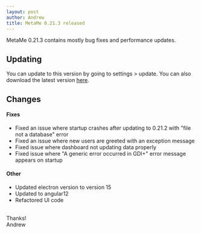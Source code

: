 ```yaml
---
layout: post
author: Andrew
title: MetaMe 0.21.3 released
---
```


MetaMe 0.21.3 contains mostly bug fixes and performance updates.

## Updating

You can update to this version by going to settings > update. You can also download the latest version [here](/download.html).

## Changes

#### Fixes
- Fixed an issue where startup crashes after updating to 0.21.2 with "file not a database" error
- Fixed an issue where new users are greeted with an exception message
- Fixed issue where dashboard not updating data properly
- Fixed issue where "A generic error occurred in GDI+" error message appears on startup

#### Other
- Updated electron version to version 15
- Updated to angular12
- Refactored UI code

<br/>
Thanks!
<br/>
Andrew
